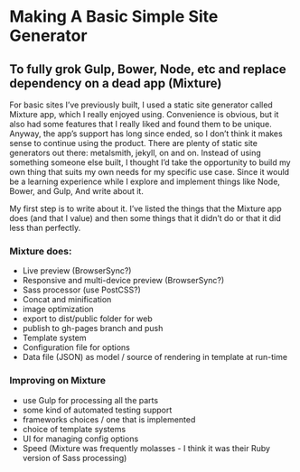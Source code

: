 # Making A Basic Simple Site Generator

## To fully grok Gulp, Bower, Node, etc and replace dependency on a dead app (Mixture)

For basic sites I’ve previously built, I used a static site generator called Mixture app, which I really enjoyed using. Convenience is obvious, but it also had some features that I really liked and found them to be unique. Anyway, the app’s support has long since ended, so I don’t think it makes sense to continue using the product. There are plenty of static site generators out there: metalsmith, jekyll, on and on. Instead of using something someone else built, I thought I’d take the opportunity to build my own thing that suits my own needs for my specific use case. Since it would be a learning experience while I explore and implement things like Node, Bower, and Gulp, And write about it.

My first step is to write about it. I’ve listed the things that the Mixture app does (and that I value) and then some things that it didn’t do or that it did less than perfectly.

### Mixture does:
- Live preview (BrowserSync?)
- Responsive and multi-device preview (BrowserSync?)
- Sass processor (use PostCSS?)
- Concat and minification
- image optimization
- export to dist/public folder for web
- publish to gh-pages branch and push
- Template system
- Configuration file for options
- Data file (JSON) as model / source of rendering in template at run-time

### Improving on Mixture
- use Gulp for processing all the parts
- some kind of automated testing support
- frameworks choices / one that is implemented
- choice of template systems
- UI for managing config options
- Speed (Mixture was frequently molasses - I think it was their Ruby version of Sass processing)






